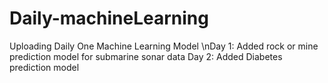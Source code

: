# Daily-machineLearning
Uploading Daily One Machine Learning Model 
\nDay 1: Added rock or mine prediction model for submarine sonar data
Day 2: Added Diabetes prediction model
